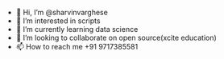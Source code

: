 - 👋 Hi, I’m @sharvinvarghese
- 👀 I’m interested in scripts
- 🌱 I’m currently learning data science
- 💞️ I’m looking to collaborate on open source(xcite education)
- 📫 How to reach me +91 9717385581

<!---
sharvinvarghese/sharvinvarghese is a ✨ special ✨ repository because its `README.md` (this file) appears on your GitHub profile.
You can click the Preview link to take a look at your changes.
--->
